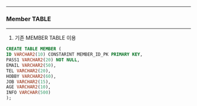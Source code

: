 -----
### Member TABLE
-----
1. 기존 MEMBER TABLE 이용
```sql
CREATE TABLE MEMBER (
ID VARCHAR2(10) CONSTARINT MEMBER_ID_PK PRIMARY KEY,
PASS1 VARCHAR2(20) NOT NULL,
EMAIL VARCHAR2(50),
TEL VARCHAR2(20),
HOBBY VARCHAR2(60), 
JOB VARCHAR2(15),
AGE VARCHAR2(10), 
INFO VARCHAR(500)
);
